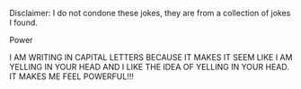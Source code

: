 Disclaimer: I do not condone these jokes, they are from a collection of jokes I found.

Power

I AM WRITING IN CAPITAL LETTERS BECAUSE IT MAKES IT SEEM LIKE I AM YELLING IN YOUR HEAD AND I LIKE THE IDEA OF YELLING IN YOUR HEAD.  IT MAKES ME FEEL POWERFUL!!!

